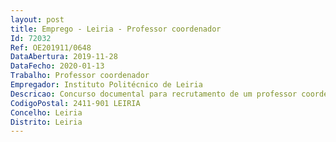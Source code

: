 ```yaml
--- 
layout: post
title: Emprego - Leiria - Professor coordenador
Id: 72032
Ref: OE201911/0648
DataAbertura: 2019-11-28
DataFecho: 2020-01-13
Trabalho: Professor coordenador
Empregador: Instituto Politécnico de Leiria
Descricao: Concurso documental para recrutamento de um professor coordenador, na modalidade de contrato de trabalho em funções públicas por tempo indeterminado, para a área disciplinar de Contabilidade, da Escola Superior de Tecnologia e Gestão do Instituto Politécnico de Leiria
CodigoPostal: 2411-901 LEIRIA
Concelho: Leiria
Distrito: Leiria
--- 
```

